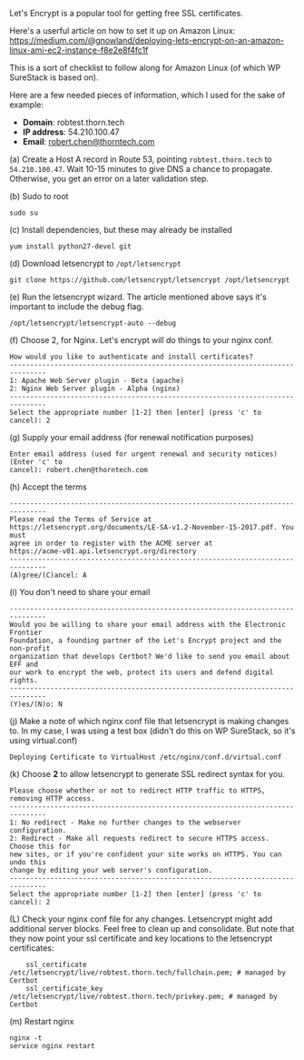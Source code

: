 Let's Encrypt is a popular tool for getting free SSL certificates.

Here's a userful article on how to set it up on Amazon Linux:
https://medium.com/@gnowland/deploying-lets-encrypt-on-an-amazon-linux-ami-ec2-instance-f8e2e8f4fc1f

This is a sort of checklist to follow along for Amazon Linux (of which WP SureStack is based on).

Here are a few needed pieces of information, which I used for the sake of example:

* **Domain**: robtest.thorn.tech
* **IP address**: 54.210.100.47
* **Email**: robert.chen@thorntech.com

(a) Create a Host A record in Route 53, pointing `robtest.thorn.tech` to `54.210.100.47`. Wait 10-15 minutes to give DNS a chance to propagate. Otherwise, you get an error on a later validation step.

(b) Sudo to root

`sudo su`

(c) Install dependencies, but these may already be installed

`yum install python27-devel git`

(d) Download letsencrypt to `/opt/letsencrypt`

`git clone https://github.com/letsencrypt/letsencrypt /opt/letsencrypt`

(e) Run the letsencrypt wizard. The article mentioned above says it's important to include the debug flag.

`/opt/letsencrypt/letsencrypt-auto --debug`

(f) Choose 2, for Nginx. Let's encrypt will do things to your nginx conf.

```
How would you like to authenticate and install certificates?
-------------------------------------------------------------------------------
1: Apache Web Server plugin - Beta (apache)
2: Nginx Web Server plugin - Alpha (nginx)
-------------------------------------------------------------------------------
Select the appropriate number [1-2] then [enter] (press 'c' to cancel): 2
```

(g) Supply your email address (for renewal notification purposes)

```
Enter email address (used for urgent renewal and security notices) (Enter 'c' to
cancel): robert.chen@thorntech.com
```

(h) Accept the terms

```
-------------------------------------------------------------------------------
Please read the Terms of Service at
https://letsencrypt.org/documents/LE-SA-v1.2-November-15-2017.pdf. You must
agree in order to register with the ACME server at
https://acme-v01.api.letsencrypt.org/directory
-------------------------------------------------------------------------------
(A)gree/(C)ancel: A
```

(i) You don't need to share your email 

```
-------------------------------------------------------------------------------
Would you be willing to share your email address with the Electronic Frontier
Foundation, a founding partner of the Let's Encrypt project and the non-profit
organization that develops Certbot? We'd like to send you email about EFF and
our work to encrypt the web, protect its users and defend digital rights.
-------------------------------------------------------------------------------
(Y)es/(N)o: N
```

(j) Make a note of which nginx conf file that letsencrypt is making changes to. In my case, I was using a test box (didn't do this on WP SureStack, so it's using virtual.conf)

```
Deploying Certificate to VirtualHost /etc/nginx/conf.d/virtual.conf
```

(k) Choose **2** to allow letsencrypt to generate SSL redirect syntax for you. 

```
Please choose whether or not to redirect HTTP traffic to HTTPS, removing HTTP access.
-------------------------------------------------------------------------------
1: No redirect - Make no further changes to the webserver configuration.
2: Redirect - Make all requests redirect to secure HTTPS access. Choose this for
new sites, or if you're confident your site works on HTTPS. You can undo this
change by editing your web server's configuration.
-------------------------------------------------------------------------------
Select the appropriate number [1-2] then [enter] (press 'c' to cancel): 2
```

(L) Check your nginx conf file for any changes. Letsencrypt might add additional server blocks. Feel free to clean up and consolidate. But note that they now point your ssl certificate and key locations to the letsencrypt certificates:

```
    ssl_certificate /etc/letsencrypt/live/robtest.thorn.tech/fullchain.pem; # managed by Certbot
    ssl_certificate_key /etc/letsencrypt/live/robtest.thorn.tech/privkey.pem; # managed by Certbot
```

(m) Restart nginx

```
nginx -t
service nginx restart
```